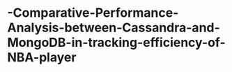 # -Comparative-Performance-Analysis-between-Cassandra-and-MongoDB-in-tracking-efficiency-of-NBA-player